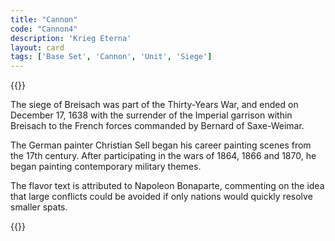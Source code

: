```yaml
---
title: "Cannon"
code: "Cannon4"
description: 'Krieg Eterna'
layout: card
tags: ['Base Set', 'Cannon', 'Unit', 'Siege']
---
```

{{<card-detail-page title="Cannon4" artwork="Siege of Breisach by Christian Sell (1861)" >}}
<p>
The siege of Breisach was part of the Thirty-Years War, and ended on December 17, 1638 with the surrender of the Imperial garrison within Breisach to the French forces commanded by Bernard of Saxe-Weimar.  
</p>
<p>
The German painter Christian Sell began his career painting scenes from the 17th century.  After participating in the wars of 1864, 1866 and 1870, he began painting contemporary military themes.  
</p>
<p>
The flavor text is attributed to Napoleon Bonaparte, commenting on the idea that large conflicts could be avoided if only nations would quickly resolve smaller spats.
</p>
{{</card-detail-page>}}
